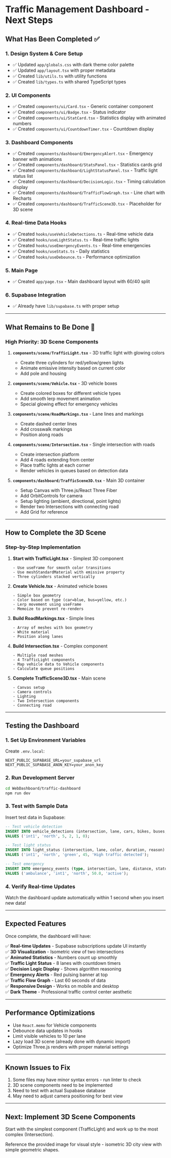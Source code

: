 # Traffic Management Dashboard - Next Steps

## What Has Been Completed ✅

### 1. Design System & Core Setup
- ✅ Updated `app/globals.css` with dark theme color palette
- ✅ Updated `app/layout.tsx` with proper metadata
- ✅ Created `lib/utils.ts` with utility functions
- ✅ Created `lib/types.ts` with shared TypeScript types

### 2. UI Components
- ✅ Created `components/ui/Card.tsx` - Generic container component
- ✅ Created `components/ui/Badge.tsx` - Status indicator
- ✅ Created `components/ui/StatCard.tsx` - Statistics display with animated numbers
- ✅ Created `components/ui/CountdownTimer.tsx` - Countdown display

### 3. Dashboard Components
- ✅ Created `components/dashboard/EmergencyAlert.tsx` - Emergency banner with animations
- ✅ Created `components/dashboard/StatsPanel.tsx` - Statistics cards grid
- ✅ Created `components/dashboard/LightStatusPanel.tsx` - Traffic light status list
- ✅ Created `components/dashboard/DecisionLogic.tsx` - Timing calculation display
- ✅ Created `components/dashboard/TrafficFlowGraph.tsx` - Line chart with Recharts
- ✅ Created `components/dashboard/TrafficScene3D.tsx` - Placeholder for 3D scene

### 4. Real-time Data Hooks
- ✅ Created `hooks/useVehicleDetections.ts` - Real-time vehicle data
- ✅ Created `hooks/useLightStatus.ts` - Real-time traffic lights
- ✅ Created `hooks/useEmergencyEvents.ts` - Real-time emergencies
- ✅ Created `hooks/useStats.ts` - Daily statistics
- ✅ Created `hooks/useDebounce.ts` - Performance optimization

### 5. Main Page
- ✅ Created `app/page.tsx` - Main dashboard layout with 60/40 split

### 6. Supabase Integration
- ✅ Already have `lib/supabase.ts` with proper setup

---

## What Remains to Be Done 🔨

### High Priority: 3D Scene Components

1. **`components/scene/TrafficLight.tsx`** - 3D traffic light with glowing colors
   - Create three cylinders for red/yellow/green lights
   - Animate emissive intensity based on current color
   - Add pole and housing

2. **`components/scene/Vehicle.tsx`** - 3D vehicle boxes
   - Create colored boxes for different vehicle types
   - Add smooth lerp movement animation
   - Special glowing effect for emergency vehicles

3. **`components/scene/RoadMarkings.tsx`** - Lane lines and markings
   - Create dashed center lines
   - Add crosswalk markings
   - Position along roads

4. **`components/scene/Intersection.tsx`** - Single intersection with roads
   - Create intersection platform
   - Add 4 roads extending from center
   - Place traffic lights at each corner
   - Render vehicles in queues based on detection data

5. **`components/dashboard/TrafficScene3D.tsx`** - Main 3D container
   - Setup Canvas with Three.js/React Three Fiber
   - Add OrbitControls for camera
   - Setup lighting (ambient, directional, point lights)
   - Render two Intersections with connecting road
   - Add Grid for reference

---

## How to Complete the 3D Scene

### Step-by-Step Implementation

1. **Start with TrafficLight.tsx** - Simplest 3D component
   ```tsx
   - Use useFrame for smooth color transitions
   - Use meshStandardMaterial with emissive property
   - Three cylinders stacked vertically
   ```

2. **Create Vehicle.tsx** - Animated vehicle boxes
   ```tsx
   - Simple box geometry
   - Color based on type (car=blue, bus=yellow, etc.)
   - Lerp movement using useFrame
   - Memoize to prevent re-renders
   ```

3. **Build RoadMarkings.tsx** - Simple lines
   ```tsx
   - Array of meshes with box geometry
   - White material
   - Position along lanes
   ```

4. **Build Intersection.tsx** - Complex component
   ```tsx
   - Multiple road meshes
   - 4 TrafficLight components
   - Map vehicle data to Vehicle components
   - Calculate queue positions
   ```

5. **Complete TrafficScene3D.tsx** - Main scene
   ```tsx
   - Canvas setup
   - Camera controls
   - Lighting
   - Two Intersection components
   - Connecting road
   ```

---

## Testing the Dashboard

### 1. Set Up Environment Variables

Create `.env.local`:
```
NEXT_PUBLIC_SUPABASE_URL=your_supabase_url
NEXT_PUBLIC_SUPABASE_ANON_KEY=your_anon_key
```

### 2. Run Development Server

```bash
cd WebDashboard/traffic-dashboard
npm run dev
```

### 3. Test with Sample Data

Insert test data in Supabase:

```sql
-- Test vehicle detection
INSERT INTO vehicle_detections (intersection, lane, cars, bikes, buses, trucks) 
VALUES ('int1', 'north', 5, 2, 1, 0);

-- Test light status
INSERT INTO light_status (intersection, lane, color, duration, reason)
VALUES ('int1', 'north', 'green', 45, 'High traffic detected');

-- Test emergency
INSERT INTO emergency_events (type, intersection, lane, distance, status)
VALUES ('ambulance', 'int1', 'north', 50.0, 'active');
```

### 4. Verify Real-time Updates

Watch the dashboard update automatically within 1 second when you insert new data!

---

## Expected Features

Once complete, the dashboard will have:

✅ **Real-time Updates** - Supabase subscriptions update UI instantly  
✅ **3D Visualization** - Isometric view of two intersections  
✅ **Animated Statistics** - Numbers count up smoothly  
✅ **Traffic Light Status** - 8 lanes with countdown timers  
✅ **Decision Logic Display** - Shows algorithm reasoning  
✅ **Emergency Alerts** - Red pulsing banner at top  
✅ **Traffic Flow Graph** - Last 60 seconds of data  
✅ **Responsive Design** - Works on mobile and desktop  
✅ **Dark Theme** - Professional traffic control center aesthetic  

---

## Performance Optimizations

- Use `React.memo` for Vehicle components
- Debounce data updates in hooks
- Limit visible vehicles to 10 per lane
- Lazy load 3D scene (already done with dynamic import)
- Optimize Three.js renders with proper material settings

---

## Known Issues to Fix

1. Some files may have minor syntax errors - run linter to check
2. 3D scene components need to be implemented
3. Need to test with actual Supabase database
4. May need to adjust camera positioning for best view

---

## Next: Implement 3D Scene Components

Start with the simplest component (TrafficLight) and work up to the most complex (Intersection).

Reference the provided image for visual style - isometric 3D city view with simple geometric shapes.









